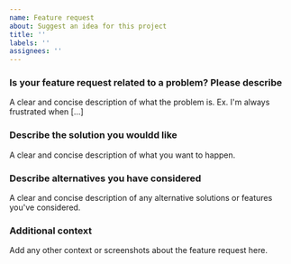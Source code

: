 ```yaml
---
name: Feature request
about: Suggest an idea for this project
title: ''
labels: ''
assignees: ''
---
```


### Is your feature request related to a problem? Please describe

A clear and concise description of what the problem is. Ex. I'm always frustrated when [...]

### Describe the solution you wouldd like

A clear and concise description of what you want to happen.

### Describe alternatives you have considered

A clear and concise description of any alternative solutions or features you've considered.

### Additional context

Add any other context or screenshots about the feature request here.
